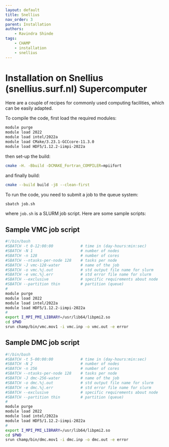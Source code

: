```yaml
---
layout: default
title: Snellius
nav_order: 3
parent: Installation
authors:
    - Ravindra Shinde
tags:
    - CHAMP
    - installation
    - snellius
---
```


# Installation on **Snellius** (snellius.surf.nl) Supercomputer

Here are a couple of recipes for commonly used computing facilities, which can be easily adapted.

To compile the code, first load the required modules:

```bash
module purge
module load 2022
module load intel/2022a
module load CMake/3.23.1-GCCcore-11.3.0
module load HDF5/1.12.2-iimpi-2022a
```

then set-up the build:

```bash
cmake -H. -Bbuild -DCMAKE_Fortran_COMPILER=mpiifort
```

and finally build:
```bash
cmake --build build -j8 --clean-first
```

To run the code, you need to submit a job to the queue system:
```bash
sbatch job.sh
```

where `job.sh` is a SLURM job script. Here are some sample scripts:

## Sample VMC job script

```bash
#!/bin/bash
#SBATCH -t 0-12:00:00            # time in (day-hours:min:sec)
#SBATCH -N 1                     # number of nodes
#SBATCH -n 128                   # number of cores
#SBATCH --ntasks-per-node 128    # tasks per node
#SBATCH -J vmc-128-water         # name of the job
#SBATCH -o vmc.%j.out            # std output file name for slurm
#SBATCH -e vmc.%j.err            # std error file name for slurm
#SBATCH --exclusive              # specific requirements about node
#SBATCH --partition thin         # partition (queue)
#
module purge
module load 2022
module load intel/2022a
module load HDF5/1.12.2-iimpi-2022a
#
export I_MPI_PMI_LIBRARY=/usr/lib64/libpmi2.so
cd $PWD
srun champ/bin/vmc.mov1 -i vmc.inp -o vmc.out -e error
```

## Sample DMC job script

```bash
#!/bin/bash
#SBATCH -t 5-00:00:00            # time in (day-hours:min:sec)
#SBATCH -N 2                     # number of nodes
#SBATCH -n 256                   # number of cores
#SBATCH --ntasks-per-node 128    # tasks per node
#SBATCH -J dmc-256-water         # name of the job
#SBATCH -o dmc.%j.out            # std output file name for slurm
#SBATCH -e dmc.%j.err            # std error file name for slurm
#SBATCH --exclusive              # specific requirements about node
#SBATCH --partition thin         # partition (queue)
#
module purge
module load 2022
module load intel/2022a
module load HDF5/1.12.2-iimpi-2022a
#
export I_MPI_PMI_LIBRARY=/usr/lib64/libpmi2.so
cd $PWD
srun champ/bin/dmc.mov1 -i dmc.inp -o dmc.out -e error
```